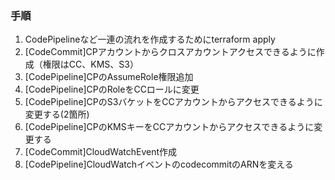 ### 手順
1. CodePipelineなど一連の流れを作成するためにterraform apply
1. [CodeCommit]CPアカウントからクロスアカウントアクセスできるように作成（権限はCC、KMS、S3）
2. [CodePipeline]CPのAssumeRole権限追加
3. [CodePipeline]CPのRoleをCCロールに変更
4. [CodePipeline]CPのS3バケットをCCアカウントからアクセスできるように変更する(2箇所)
5. [CodePipeline]CPのKMSキーをCCアカウントからアクセスできるように変更する
6. [CodeCommit]CloudWatchEvent作成
7. [CodePipeline]CloudWatchイベントのcodecommitのARNを変える

